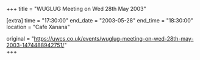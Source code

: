 +++
title = "WUGLUG Meeting on Wed 28th May 2003"

[extra]
time = "17:30:00"
end_date = "2003-05-28"
end_time = "18:30:00"
location = "Cafe Xanana"

original = "https://uwcs.co.uk/events/wuglug-meeting-on-wed-28th-may-2003-1474488942751/"    
+++



